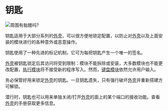 # 钥匙
![周围有骷髅吗?](item:tis3d:key)

钥匙适用于大部分系列的[外壳](../block/casing.md)，可以很方便地锁定配置，以防止对[外壳](../block/casing.md)以及上面安装的模块进行的各种意外或恶意操作。

钥匙使用了一种先进的标记机制，它可为每把钥匙产生一个唯一的签名。

[外壳](../block/casing.md)被钥匙锁定后其访问将受到限制：模块不能拆除或安装，大多数模块也不能更改配置，[执行模块](execution_module.md)将不接受新的程序写入。然而，[键盘模块](keypad_module.md)依然允许用户输入。

务必保管好用来锁定[外壳](../block/casing.md)的钥匙。一旦钥匙遗失，只有强行破坏[外壳](../block/casing.md)并重新搭建方可解锁。

潜行时，钥匙也可以用来单独关闭/打开[外壳](../block/casing.md)的面上的某个端口的接收功能。查看[外壳](../block/casing.md)的手册获取更多信息。
